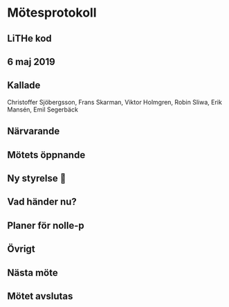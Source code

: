 # Mötesprotokoll

## LiTHe kod

## 6 maj 2019

## Kallade
Christoffer Sjöbergsson, Frans Skarman, Viktor Holmgren, Robin Sliwa, Erik Mansén, Emil Segerbäck

## Närvarande

## Mötets öppnande

## Ny styrelse 🎊

## Vad händer nu?

## Planer för nolle-p

## Övrigt

## Nästa möte

## Mötet avslutas

